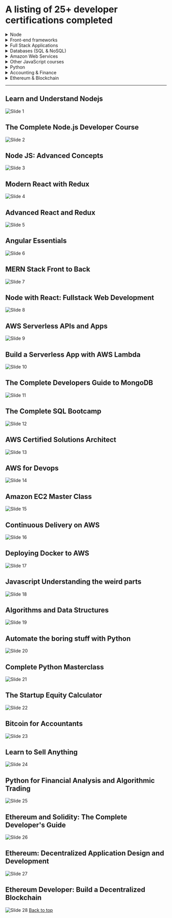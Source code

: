 # A listing of 25+ developer certifications completed

<details>
  <summary> Node</summary>

- [Learn and Understand Node.js](#user-content-learn-and-understand-nodejs)
- [The Complete Node.js Developer Course](#user-content-the-complete-nodejs-developer-course)
- [Node JS Advanced Concepts](#user-content-node-js-advanced-concepts)

</details>

<details>
  <summary> Front-end frameworks</summary>

- [Modern React with Redux](#user-content-modern-react-with-redux)
- [Advanced React and Redux](#user-content-advanced-react-and-redux)
- [Angular Essentials](#user-content-angular-essentials)

</details>

<details>
  <summary> Full Stack Applications </summary>

- [MERN Stack Front to Back](#user-content-mern-stack-front-to-back)
- [Node with React: Fullstack Web Development](#user-content-node-with-react-fullstack-web-development)
- [AWS Serverless APIs and Apps](#user-content-aws-serverless-apis-and-apps)
- [Build a Serverless App with AWS Lambda](#user-content-build-a-serverless-app-with-aws-lambda)


</details>

<details>
  <summary> Databases (SQL & NoSQL)</summary>

- [The Complete Developers Guide to MongoDB](#user-content-the-complete-developers-guide-to-mongodb)
- [The Complete SQL Bootcamp](#user-content-the-complete-sql-bootcamp)

</details>

<details>
  <summary> Amazon Web Services </summary>

- [AWS Certified Solutions Architect](#user-content-aws-certified-solutions-architect)
- [AWS for Devops](#user-content-aws-for-devops)
- [Amazon EC2 Master Class](#user-content-amazon-ec2-master-class)
- [Continuous Delivery on AWS](#user-content-continuous-delivery-on-aws)
- [Deploying Docker to AWS](#user-content-deploying-docker-to-aws)


</details>

<details>

  <summary> Other JavaScript courses</summary>

- [Javascript Understanding the weird parts](#user-content-javascript-understanding-the-weird-parts)
- [Algorithms and Data Structures](#user-content-algorithms-and-data-structures)

</details>

<details>

  <summary> Python</summary>

- [Automate the boring stuff with Python](#user-content-automate-the-boring-stuff-with-python)
- [Complete Python Masterclass](#user-content-complete-python-masterclass)
- [Python for Financial Analysis and Algorithmic Trading](#user-content-python-for-financial-analysis-and-algorithmic-trading)

</details>

<details>

  <summary> Accounting & Finance</summary>

- [The Startup Equity Calculator](#user-content-the-startup-equity-calculator)
- [Bitcoin for Accountants](#user-content-bitcoin-for-accountants)
- [Learn to Sell Anything](#user-content-learn-to-sell-anything)
- [Python for Financial Analysis and Algorithmic Trading](#user-content-python-for-financial-analysis-and-algorithmic-trading)

</details>

<details>

  <summary> Ethereum & Blockchain</summary>

- [Ethereum and Solidity: The Complete Developer's Guide](#user-content-ethereum-and-solidity-the-complete-developers-guide)
- [Ethereum: Decentralized Application Design and Development](#user-content-ethereum-decentralized-application-design-and-development)
- [Ethereum Developer: Build a Decentralized Blockchain](#user-content-ethereum-developer-build-a-decentralized-blockchain)

</details>

<hr>

## Learn and Understand Nodejs

![Slide 1](certificates/Learn_and_Understand_Nodejs.jpg)

## The Complete Node.js Developer Course

![Slide 2](certificates/The_complete_Node.js_developer_course.jpg)

## Node JS: Advanced Concepts

![Slide 3](certificates/Node_JS_Advanced_Concepts.jpg)

## Modern React with Redux

![Slide 4](certificates/Modern_React_with_Redux.jpg)

## Advanced React and Redux

![Slide 5](certificates/Advanced_React_and_Redux.jpg)

## Angular Essentials

![Slide 6](certificates/Angular_Essentials.jpg)

## MERN Stack Front to Back

![Slide 7](certificates/MERN_Stack_Front_To_Back.jpg)

## Node with React: Fullstack Web Development

![Slide 8](certificates/Node_with_React_Fullstack_Web_Development.jpg)

## AWS Serverless APIs and Apps

![Slide 9](certificates/AWS_Serverless_APIs_and_Apps.jpg)

## Build a Serverless App with AWS Lambda

![Slide 10](certificates/Build_a_Serverless_App_with_AWS_Lambda.jpg)

## The Complete Developers Guide to MongoDB

![Slide 11](certificates/The_Complete_Developers_Guide_to_MongoDB.jpg)

## The Complete SQL Bootcamp

![Slide 12](certificates/The_Complete_SQL_Bootcamp.jpg)

## AWS Certified Solutions Architect

![Slide 13](certificates/AWS_Certified_Solutions_Architect.jpg)

## AWS for Devops

![Slide 14](certificates/AWS_for_Devops.png)

## Amazon EC2 Master Class

![Slide 15](certificates/Amazon_EC2_Master_Class.jpg)

## Continuous Delivery on AWS

![Slide 16](certificates/Continuous_Delivery_on_AWS.jpg)

## Deploying Docker to AWS

![Slide 17](certificates/Deploying_Docker_to_AWS.png)

## Javascript Understanding the weird parts

![Slide 18](certificates/Javascript_Understanding_the_weird_parts.jpg)

## Algorithms and Data Structures

![Slide 19](certificates/Algorithms_and_Data_Structures.jpg)

## Automate the boring stuff with Python

![Slide 20](certificates/Automate_the_boring_stuff_with_Python.jpg)

## Complete Python Masterclass

![Slide 21](certificates/Complete_Python_Masterclass.jpg)

## The Startup Equity Calculator

![Slide 22](certificates/The_Startup_Equity_Calculator.jpg)

## Bitcoin for Accountants

![Slide 23](certificates/Bitcoin_for_Accountants.jpg)

## Learn to Sell Anything

![Slide 24](certificates/Learn-to-Sell-Anything.jpg)

## Python for Financial Analysis and Algorithmic Trading

![Slide 25](certificates/Python_for_Financial_Analysis_and_Algorithmic_Trading.jpg)

## Ethereum and Solidity: The Complete Developer's Guide

![Slide 26](certificates/Ethereum_and_Solidity_the_Complete_Developers_Guide.jpg)

## Ethereum: Decentralized Application Design and Development

![Slide 27](certificates/Ethereum_Decentralized_Application_Design_and_Development.jpg)

## Ethereum Developer: Build a Decentralized Blockchain

![Slide 28](certificates/Ethereum_Developer_Build_A_Decentralised_Blockchain.jpg)
<a href="#top">Back to top</a>
